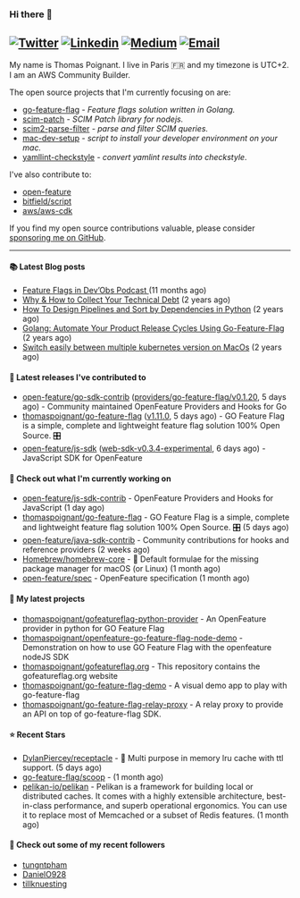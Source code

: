 ### Hi there 👋
[![Twitter](https://img.shields.io/twitter/follow/thomaspoignant?label=Twitter&style=social)](https://twitter.com/thomaspoignant)
[![Linkedin](https://img.shields.io/badge/LinkedIn--_.svg?style=social&logo=linkedin)](https://www.linkedin.com/in/poignantthomas/)
[![Medium](https://img.shields.io/badge/medium--_.svg?style=social&logo=medium)](https://thomaspoignant.medium.com/)
[![Email](https://img.shields.io/badge/email--_.svg?logo=Gmail&style=social)](mailto:thomas.poignant@gmail.com)
-----------

My name is Thomas Poignant. I live in Paris 🇫🇷 and my timezone is UTC+2.  
I am an AWS Community Builder.

The open source projects that I'm currently focusing on are:
- [go-feature-flag](https://github.com/thomaspoignant/go-feature-flag) _- Feature flags solution written in Golang._
- [scim-patch](https://github.com/thomaspoignant/scim-patch) _- SCIM Patch library for nodejs._
- [scim2-parse-filter](https://github.com/thomaspoignant/scim2-parse-filter) _- parse and filter SCIM queries._
- [mac-dev-setup](https://github.com/thomaspoignant/mac-dev-setup) _- script to install your developer environment on your mac._
- [yamllint-checkstyle](https://github.com/thomaspoignant/yamllint-checkstyle) _- convert yamlint results into checkstyle_.

I've also contribute to:
- [open-feature](https://github.com/open-feature)
- [bitfield/script](https://github.com/bitfield/script)
- [aws/aws-cdk](https://github.com/aws/aws-cdk)

If you find my open source contributions valuable, please consider [sponsoring me on GitHub](https://github.com/sponsors/thomaspoignant/).

-----------

#### 📚 Latest Blog posts

- [ Feature Flags in Dev’Obs Podcast ](https://thomaspoignant.medium.com/feature-flags-in-devobs-podcast-ec11079f8a4b?source=rss-9a58464dd8e9------2) (11 months ago)
- [Why &amp; How to Collect Your Technical Debt](https://medium.com/geekculture/why-how-to-collect-your-technical-debt-bd917960eee?source=rss-9a58464dd8e9------2) (2 years ago)
- [How To Design Pipelines and Sort by Dependencies in Python](https://betterprogramming.pub/how-to-design-pipelines-and-sort-by-dependencies-in-python-ed876495a826?source=rss-9a58464dd8e9------2) (2 years ago)
- [Golang: Automate Your Product Release Cycles Using Go-Feature-Flag](https://betterprogramming.pub/automate-your-product-release-cycles-using-go-feature-flag-6ab73f869f?source=rss-9a58464dd8e9------2) (2 years ago)
- [Switch easily between multiple kubernetes version on MacOs](https://faun.pub/switch-easily-between-multiple-kubernetes-version-on-macos-9d61b9bc8287?source=rss-9a58464dd8e9------2) (2 years ago)

#### 🚀 Latest releases I've contributed to

- [open-feature/go-sdk-contrib](https://github.com/open-feature/go-sdk-contrib) ([providers/go-feature-flag/v0.1.20](https://github.com/open-feature/go-sdk-contrib/releases/tag/providers/go-feature-flag/v0.1.20), 5 days ago) - Community maintained OpenFeature Providers and Hooks for Go
- [thomaspoignant/go-feature-flag](https://github.com/thomaspoignant/go-feature-flag) ([v1.11.0](https://github.com/thomaspoignant/go-feature-flag/releases/tag/v1.11.0), 5 days ago) - GO Feature Flag is a simple, complete and lightweight feature flag solution 100% Open Source. 🎛️
- [open-feature/js-sdk](https://github.com/open-feature/js-sdk) ([web-sdk-v0.3.4-experimental](https://github.com/open-feature/js-sdk/releases/tag/web-sdk-v0.3.4-experimental), 6 days ago) - JavaScript SDK for OpenFeature

#### 👷 Check out what I'm currently working on

- [open-feature/js-sdk-contrib](https://github.com/open-feature/js-sdk-contrib) - OpenFeature Providers and Hooks for JavaScript (1 day ago)
- [thomaspoignant/go-feature-flag](https://github.com/thomaspoignant/go-feature-flag) - GO Feature Flag is a simple, complete and lightweight feature flag solution 100% Open Source. 🎛️ (5 days ago)
- [open-feature/java-sdk-contrib](https://github.com/open-feature/java-sdk-contrib) - Community contributions for hooks and reference providers (2 weeks ago)
- [Homebrew/homebrew-core](https://github.com/Homebrew/homebrew-core) - 🍻 Default formulae for the missing package manager for macOS (or Linux) (1 month ago)
- [open-feature/spec](https://github.com/open-feature/spec) - OpenFeature specification (1 month ago)


#### 🌱 My latest projects

- [thomaspoignant/gofeatureflag-python-provider](https://github.com/thomaspoignant/gofeatureflag-python-provider) - An OpenFeature provider in python for GO Feature Flag
- [thomaspoignant/openfeature-go-feature-flag-node-demo](https://github.com/thomaspoignant/openfeature-go-feature-flag-node-demo) - Demonstration on how to use GO Feature Flag with the openfeature nodeJS SDK
- [thomaspoignant/gofeatureflag.org](https://github.com/thomaspoignant/gofeatureflag.org) - This repository contains the gofeatureflag.org website
- [thomaspoignant/go-feature-flag-demo](https://github.com/thomaspoignant/go-feature-flag-demo) - A visual demo app to play with go-feature-flag
- [thomaspoignant/go-feature-flag-relay-proxy](https://github.com/thomaspoignant/go-feature-flag-relay-proxy) - A relay proxy to provide an API on top of go-feature-flag SDK.

#### ⭐ Recent Stars

- [DylanPiercey/receptacle](https://github.com/DylanPiercey/receptacle) - 🏪 Multi purpose in memory lru cache with ttl support. (5 days ago)
- [go-feature-flag/scoop](https://github.com/go-feature-flag/scoop) -  (1 month ago)
- [pelikan-io/pelikan](https://github.com/pelikan-io/pelikan) - Pelikan is a framework for building local or distributed caches. It comes with a highly extensible architecture, best-in-class performance, and superb operational ergonomics. You can use it to replace most of Memcached or a subset of Redis features. (1 month ago)


#### 👯 Check out some of my recent followers

- [tungntpham](https://github.com/tungntpham)
- [DanielO928](https://github.com/DanielO928)
- [tillknuesting](https://github.com/tillknuesting)
